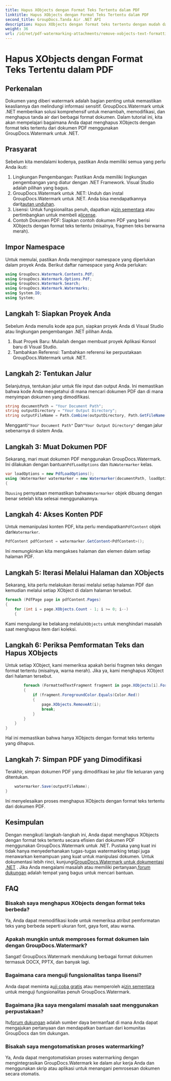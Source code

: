 ```yaml
---
title: Hapus XObjects dengan Format Teks Tertentu dalam PDF
linktitle: Hapus XObjects dengan Format Teks Tertentu dalam PDF
second_title: GroupDocs.Tanda Air .NET API
description: Hapus XObjects dengan format teks tertentu dengan mudah dari PDF menggunakan GroupDocs.Watermark untuk .NET. Ikuti panduan kami untuk manipulasi dokumen yang lancar.
weight: 36
url: /id/net/pdf-watermarking-attachments/remove-xobjects-text-formatting-pdf/
---
```


# Hapus XObjects dengan Format Teks Tertentu dalam PDF

## Perkenalan
Dokumen yang diberi watermark adalah bagian penting untuk memastikan keasliannya dan melindungi informasi sensitif. GroupDocs.Watermark untuk .NET memberikan solusi komprehensif untuk menambah, memodifikasi, dan menghapus tanda air dari berbagai format dokumen. Dalam tutorial ini, kita akan mempelajari bagaimana Anda dapat menghapus XObjects dengan format teks tertentu dari dokumen PDF menggunakan GroupDocs.Watermark untuk .NET.
## Prasyarat
Sebelum kita mendalami kodenya, pastikan Anda memiliki semua yang perlu Anda ikuti:
1. Lingkungan Pengembangan: Pastikan Anda memiliki lingkungan pengembangan yang diatur dengan .NET Framework. Visual Studio adalah pilihan yang bagus.
2.  GroupDocs.Watermark untuk .NET: Unduh dan instal GroupDocs.Watermark untuk .NET. Anda bisa mendapatkannya dari[tautan unduhan](https://releases.groupdocs.com/Watermark/net/).
3.  Lisensi: Untuk fungsionalitas penuh, dapatkan a[izin sementara](https://purchase.groupdocs.com/temporary-lisensi/) atau pertimbangkan untuk membeli a[license](https://purchase.groupdocs.com/buy).
4. Contoh Dokumen PDF: Siapkan contoh dokumen PDF yang berisi XObjects dengan format teks tertentu (misalnya, fragmen teks berwarna merah).

## Impor Namespace
Untuk memulai, pastikan Anda mengimpor namespace yang diperlukan dalam proyek Anda. Berikut daftar namespace yang Anda perlukan:
```csharp
using GroupDocs.Watermark.Contents.Pdf;
using GroupDocs.Watermark.Options.Pdf;
using GroupDocs.Watermark.Search;
using GroupDocs.Watermark.Watermarks;
using System.IO;
using System;
```
## Langkah 1: Siapkan Proyek Anda
Sebelum Anda menulis kode apa pun, siapkan proyek Anda di Visual Studio atau lingkungan pengembangan .NET pilihan Anda.
1. Buat Proyek Baru: Mulailah dengan membuat proyek Aplikasi Konsol baru di Visual Studio.
2. Tambahkan Referensi: Tambahkan referensi ke perpustakaan GroupDocs.Watermark untuk .NET.
## Langkah 2: Tentukan Jalur
Selanjutnya, tentukan jalur untuk file input dan output Anda. Ini memastikan bahwa kode Anda mengetahui di mana mencari dokumen PDF dan di mana menyimpan dokumen yang dimodifikasi.
```csharp
string documentPath = "Your Document Path";
string outputDirectory = "Your Output Directory";
string outputFileName = Path.Combine(outputDirectory, Path.GetFileName(documentPath));
```
 Mengganti`"Your Document Path"` Dan`"Your Output Directory"` dengan jalur sebenarnya di sistem Anda.
## Langkah 3: Muat Dokumen PDF
 Sekarang, mari muat dokumen PDF menggunakan GroupDocs.Watermark. Ini dilakukan dengan bantuan`PdfLoadOptions` dan itu`Watermarker` kelas.
```csharp
var loadOptions = new PdfLoadOptions();
using (Watermarker watermarker = new Watermarker(documentPath, loadOptions))
{
```
 Itu`using` pernyataan memastikan bahwa`Watermarker` objek dibuang dengan benar setelah kita selesai menggunakannya.
## Langkah 4: Akses Konten PDF
 Untuk memanipulasi konten PDF, kita perlu mendapatkan`PdfContent` objek dari`Watermarker`.
```csharp
PdfContent pdfContent = watermarker.GetContent<PdfContent>();
```
Ini memungkinkan kita mengakses halaman dan elemen dalam setiap halaman PDF.
## Langkah 5: Iterasi Melalui Halaman dan XObjects
Sekarang, kita perlu melakukan iterasi melalui setiap halaman PDF dan kemudian melalui setiap XObject di dalam halaman tersebut.
```csharp
foreach (PdfPage page in pdfContent.Pages)
{
    for (int i = page.XObjects.Count - 1; i >= 0; i--)
    {
```
 Kami mengulangi ke belakang melalui`XObjects` untuk menghindari masalah saat menghapus item dari koleksi.
## Langkah 6: Periksa Pemformatan Teks dan Hapus XObjects
Untuk setiap XObject, kami memeriksa apakah berisi fragmen teks dengan format tertentu (misalnya, warna merah). Jika ya, kami menghapus XObject dari halaman tersebut.
```csharp
        foreach (FormattedTextFragment fragment in page.XObjects[i].FormattedTextFragments)
        {
            if (fragment.ForegroundColor.Equals(Color.Red))
            {
                page.XObjects.RemoveAt(i);
                break;
            }
        }
    }
}
```
Hal ini memastikan bahwa hanya XObjects dengan format teks tertentu yang dihapus.
## Langkah 7: Simpan PDF yang Dimodifikasi
Terakhir, simpan dokumen PDF yang dimodifikasi ke jalur file keluaran yang ditentukan.
```csharp
    watermarker.Save(outputFileName);
}
```
Ini menyelesaikan proses menghapus XObjects dengan format teks tertentu dari dokumen PDF.

## Kesimpulan
Dengan mengikuti langkah-langkah ini, Anda dapat menghapus XObjects dengan format teks tertentu secara efisien dari dokumen PDF menggunakan GroupDocs.Watermark untuk .NET. Pustaka yang kuat ini tidak hanya menyederhanakan tugas-tugas watermarking tetapi juga menawarkan kemampuan yang kuat untuk manipulasi dokumen. Untuk dokumentasi lebih rinci, kunjungi[GroupDocs.Watermark untuk dokumentasi .NET](https://tutorials.groupdocs.com/Watermark/net/) . Jika Anda mengalami masalah atau memiliki pertanyaan,[forum dukungan](https://forum.groupdocs.com/c/watermark/19) adalah tempat yang bagus untuk mencari bantuan.
## FAQ
### Bisakah saya menghapus XObjects dengan format teks berbeda?
Ya, Anda dapat memodifikasi kode untuk memeriksa atribut pemformatan teks yang berbeda seperti ukuran font, gaya font, atau warna.
### Apakah mungkin untuk memproses format dokumen lain dengan GroupDocs.Watermark?
Sangat! GroupDocs.Watermark mendukung berbagai format dokumen termasuk DOCX, PPTX, dan banyak lagi.
### Bagaimana cara menguji fungsionalitas tanpa lisensi?
 Anda dapat meminta a[uji coba gratis](https://releases.groupdocs.com/) atau memperoleh a[izin sementara](https://purchase.groupdocs.com/temporary-license/) untuk menguji fungsionalitas penuh GroupDocs.Watermark.
### Bagaimana jika saya mengalami masalah saat menggunakan perpustakaan?
 Itu[forum dukungan](https://forum.groupdocs.com/c/watermark/19) adalah sumber daya bermanfaat di mana Anda dapat mengajukan pertanyaan dan mendapatkan bantuan dari komunitas GroupDocs dan tim dukungan.
### Bisakah saya mengotomatiskan proses watermarking?
Ya, Anda dapat mengotomatiskan proses watermarking dengan mengintegrasikan GroupDocs.Watermark ke dalam alur kerja Anda dan menggunakan skrip atau aplikasi untuk menangani pemrosesan dokumen secara otomatis.